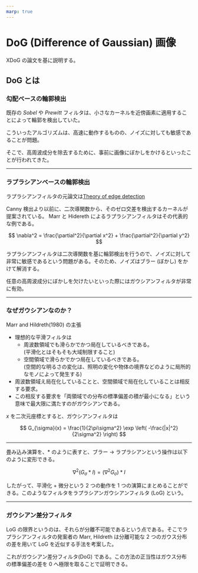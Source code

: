 ```yaml
---
marp: true
---
```


<!--
theme: default
size: 4:3
page_number: true
paginate: true
header: "2020年10月28日"
style: |

  section { font-size: 20px;}

  header {
    width: 100%;
    font-size: 20px;
    color: black;
    padding: 1px;
    top: 50px;
  }

  footer {
    width: 100%;
    font-size: 20px;
    color: black;
    text-align: right;
    padding: 15px;
  }

  h1 {
    font-size: 40;
    color: navy;
  }

  h2 {
    font-size: 35;
    color: navy;
  }

  h3 {
    font-size: 30;
    color: navy;
  }

  pre, code{
    font-size: 18px;
  }
-->

# DoG (Difference of Gaussian) 画像

XDoG の論文を基に説明する。

## DoG とは

### 勾配ベースの輪郭検出

既存の $Sobel$ や $Prewitt$ フィルタは、小さなカーネルを近傍画素に適用することによって輪郭を検出していた。

こういったアルゴリズムは、高速に動作するものの、ノイズに対しても敏感であることが問題。

そこで、高周波成分を除去するために、事前に画像にぼかしをかけるといったことが行われてきた。

---

### ラプラシアンベースの輪郭検出

ラプラシアンフィルタの元論文は[Theory of edge detection](https://raw.githubusercontent.com/rurusasu/paper/master/%E7%94%BB%E5%83%8F%E5%87%A6%E7%90%86/%E3%82%A8%E3%83%83%E3%82%B8%E6%A4%9C%E5%87%BA/Laplacian%E3%83%95%E3%82%A3%E3%83%AB%E3%82%BF%EF%BC%9ATheory%20of%20edge%20detection/%E5%85%83%E8%AB%96%E6%96%87/Theory%20of%20edge%20detection.pdf)

Canny 検出より以前に、二次導関数から、そのゼロ交差を検出するカーネルが提案されている。 Marr と Hidereth によるラプラシアンフィルタはその代表的な例である。

$$
\nabla^2 = \frac{\partial^2}{\partial x^2} + \frac{\partial^2}{\partial y^2}
$$

ラプラシアンフィルタは二次導関数を基に輪郭検出を行うので、ノイズに対して非常に敏感であるという問題がある。そのため、ノイズはブラー (ぼかし) をかけて解消する。

任意の高周波成分にぼかしを欠けたいといった際にはガウシアンフィルタが非常に有効。

---

### なぜガウシアンなのか？

Marr and Hildreth(1980) の主張

- 理想的な平滑フィルタは
  - 周波数領域でも滑らかでかつ局在しているべきである。 <br>(平滑化とはそもそも大域制限すること)
  - 空間領域で滑らかでかつ局在しているべきである。<br>(空間的な明るさの変化は、照明の変化や物体の境界などのように局所的なモノによって発生する)
- 周波数領域え局在化していることと、空間領域で局在化していることは相反する要求。
- この相反する要求を「両領域での分布の標準偏差の積が最小になる」という意味で最大限に満たすのがガウシアンである。

$x$ を二次元座標とすると、ガウシアンフィルタは

$$
G_{\sigma}(x) = \frac{1}{2\pi\sigma^2} \exp \left( -\frac{|x|^2}{2\sigma^2} \right)
$$

---

畳み込み演算を、$\ast$ のように表すと、ブラー → ラプラシアンという操作は以下のように変形できる。

$$
\nabla^2 \left( G_{\sigma} \ast I \right) = \left( \nabla^2 G_{\sigma} \right) \ast I
$$

したがって、平滑化 + 微分という 2 つの動作を 1 つの演算にまとめることができる。このようなフィルタをラプラシアンガウシアンフィルタ (LoG) という。

---

### ガウシアン差分フィルタ

LoG の限界というのは、それらが分離不可能であるという点である。そこでラプラシアンフィルタの発案者の Marr, Hildreth は分離可能な 2 つのガウス分布の差を用いて LoG を近似する手法を考案した。

これがガウシアン差分フィルタ(DoG) である。この方法の正当性はガウス分布の標準偏差の差を 0 へ極限を取ることで証明できる。
